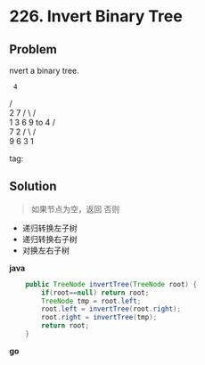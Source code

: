 # 226. Invert Binary Tree

## Problem
nvert a binary tree.

     4
   /   \
  2     7
 / \   / \
1   3 6   9
to
     4
   /   \
  7     2
 / \   / \
9   6 3   1

tag:

## Solution

>如果节点为空，返回
>否则
- 递归转换左子树
- 递归转换右子树
- 对换左右子树

**java**
```java
    public TreeNode invertTree(TreeNode root) {
        if(root==null) return root;
        TreeNode tmp = root.left;
        root.left = invertTree(root.right);
        root.right = invertTree(tmp);
        return root;
    }
```

**go**
```go

```